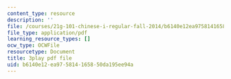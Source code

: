 ```yaml
---
content_type: resource
description: ''
file: /courses/21g-101-chinese-i-regular-fall-2014/b6140e12ea975814165850da195ee94a_g7frRgUhmeU.pdf
file_type: application/pdf
learning_resource_types: []
ocw_type: OCWFile
resourcetype: Document
title: 3play pdf file
uid: b6140e12-ea97-5814-1658-50da195ee94a
---
```

